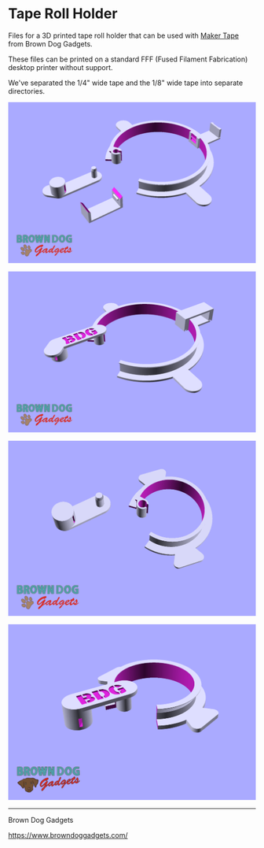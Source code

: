 # Tape Roll Holder

Files for a 3D printed tape roll holder that can be used with [Maker Tape](https://www.browndoggadgets.com/products/maker-tape-1-4th-inch-20m-roll-nylon-conductive-tape) from Brown Dog Gadgets.

These files can be printed on a standard FFF (Fused Filament Fabrication) desktop printer without support.

We've separated the 1/4" wide tape and the 1/8" wide tape into separate directories.

![](./Wide-Tape/Images/Large-Tape-Holder-v3-001.png)

![](./Wide-Tape/Images/Large-Tape-Holder-v3-002.png)

![](./Wide-Tape/Images/Small-Tape-Holder.png)

![](./Thin-Tape/Images/Small-Tape-Holder-Thin.png)


---

Brown Dog Gadgets

https://www.browndoggadgets.com/

